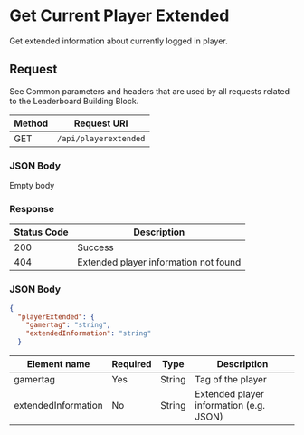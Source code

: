 # Get Current Player Extended

Get extended information about currently logged in player.

## Request

See Common parameters and headers that are used by all requests related to the Leaderboard Building Block.

Method  | Request URI
------- | -----------
GET     | `/api/playerextended`

### JSON Body

Empty body

### Response

| Status Code | Description |
|-------------|-------------|
|200|Success|
|404|Extended player information not found|

### JSON Body

```json
{
  "playerExtended": {
    "gamertag": "string",
    "extendedInformation": "string"
  }

```

Element name        | Required  | Type       | Description
------------------- | --------- | ---------  | -----------
gamertag            | Yes       | String     | Tag of the player
extendedInformation | No        | String     | Extended player information (e.g. JSON)
